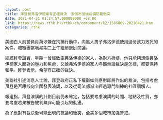 ```yaml
---
layout: post
title: 拜登冀弗洛伊德案有正確裁決　多個市加強戒備防範衝突
date: 2021-04-21 01:24:57.000000000 +08:00
link: https://news.rthk.hk/rthk/ch/component/k2/1586809-20210421.htm
categories: rthk
---
```


美國白人前警員肖萬涉嫌在拘捕行動中，向黑人男子弗洛伊德使用過份武力致死的案件，陪審團當地星期二上午繼續退庭商議。

總統拜登證實，星期一曾經致電弗洛伊德的家人，為對方祈禱，他只能夠想像弗洛伊德家人面對的壓力和焦慮，又說弗洛伊德的家人呼籲無論裁決是怎樣，都要保持和平。拜登表示，希望有正確的裁決。

美聯社引述消息人士說，拜登政府正私下權衡如何應對即將作出的裁決，包括考慮拜登是否應該向全國發表演講，以及從司法部派出經過專門訓練的社區調解人。

報道指，拜登演講的計劃目前仍未確定，包括要考慮演講的時間、地點及性質，亦要考慮若果被告被判無罪可能引起的動盪。

為了應對有裁決後可能出現的抗議和衝突，全美多個城市加強警戒。

